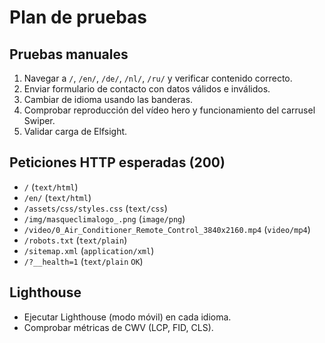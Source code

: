 # Plan de pruebas

## Pruebas manuales
1. Navegar a `/`, `/en/`, `/de/`, `/nl/`, `/ru/` y verificar contenido correcto.
2. Enviar formulario de contacto con datos válidos e inválidos.
3. Cambiar de idioma usando las banderas.
4. Comprobar reproducción del vídeo hero y funcionamiento del carrusel Swiper.
5. Validar carga de Elfsight.

## Peticiones HTTP esperadas (200)
- `/` (`text/html`)
- `/en/` (`text/html`)
- `/assets/css/styles.css` (`text/css`)
- `/img/masqueclimalogo_.png` (`image/png`)
- `/video/0_Air_Conditioner_Remote_Control_3840x2160.mp4` (`video/mp4`)
- `/robots.txt` (`text/plain`)
- `/sitemap.xml` (`application/xml`)
- `/?__health=1` (`text/plain` `OK`)

## Lighthouse
- Ejecutar Lighthouse (modo móvil) en cada idioma.
- Comprobar métricas de CWV (LCP, FID, CLS).
